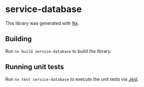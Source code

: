 # service-database

This library was generated with [Nx](https://nx.dev).

## Building

Run `nx build service-database` to build the library.

## Running unit tests

Run `nx test service-database` to execute the unit tests via [Jest](https://jestjs.io).
